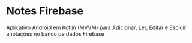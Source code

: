# Notes Firebase
Aplicativo Android em Kotlin (MVVM) para Adicionar, Ler, Editar e Escluir anotações no banco de dados Firebase
